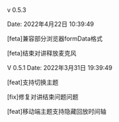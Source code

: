v 0.5.3  

Date: 2022年4月22日 10:39:49  

[feta]兼容部分浏览器formData格式  

[feta]结束对讲释放麦克风  


V 0.5.1
Date: 2022年3月31日 19:39:49  

[feat]支持切换主题  

[fix]修复对讲结束问题问题  

[feat]移动端主题支持隐藏回放时间轴  

